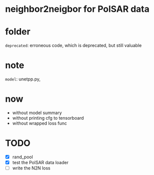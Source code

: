 # neighbor2neigbor for PolSAR data

# folder
`deprecated`: erroneous code, which is deprecated, but still valuable

# note
`model`: unetpp.py, 

# now
- without model summary
- without printing cfg to tensorboard
- without wrapped loss func

# TODO
- [x] rand_pool
- [x] test the PolSAR data loader
- [ ] write the N2N loss
